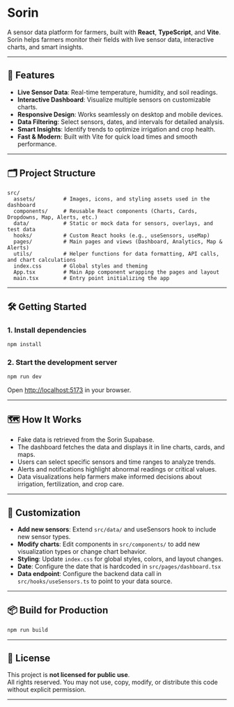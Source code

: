 # Sorin

A sensor data platform for farmers, built with **React**, **TypeScript**, and **Vite**.  
Sorin helps farmers monitor their fields with live sensor data, interactive charts, and smart insights.

---

## 🚀 Features

- **Live Sensor Data**: Real-time temperature, humidity, and soil readings.
- **Interactive Dashboard**: Visualize multiple sensors on customizable charts.
- **Responsive Design**: Works seamlessly on desktop and mobile devices.
- **Data Filtering**: Select sensors, dates, and intervals for detailed analysis.
- **Smart Insights**: Identify trends to optimize irrigation and crop health.
- **Fast & Modern**: Built with Vite for quick load times and smooth performance.

---

## 🗂️ Project Structure

```
src/
  assets/         # Images, icons, and styling assets used in the dashboard
  components/     # Reusable React components (Charts, Cards, Dropdowns, Map, Alerts, etc.)
  data/           # Static or mock data for sensors, overlays, and test data
  hooks/          # Custom React hooks (e.g., useSensors, useMap)
  pages/          # Main pages and views (Dashboard, Analytics, Map & Alerts)
  utils/          # Helper functions for data formatting, API calls, and chart calculations
  index.css       # Global styles and theming
  App.tsx         # Main App component wrapping the pages and layout
  main.tsx        # Entry point initializing the app
```

---

## 🛠️ Getting Started

### 1. Install dependencies

```bash
npm install
```

### 2. Start the development server

```bash
npm run dev
```

Open [http://localhost:5173](http://localhost:5173) in your browser.

---

## 🗺️ How It Works

- Fake data is retrieved from the Sorin Supabase.
- The dashboard fetches the data and displays it in line charts, cards, and maps.
- Users can select specific sensors and time ranges to analyze trends.
- Alerts and notifications highlight abnormal readings or critical values.
- Data visualizations help farmers make informed decisions about irrigation, fertilization, and crop care.

---

## 📁 Customization

- **Add new sensors**: Extend `src/data/` and useSensors hook to include new sensor types.
- **Modify charts**: Edit components in `src/components/` to add new visualization types or change chart behavior.
- **Styling**: Update `index.css` for global styles, colors, and layout changes.
- **Date**: Configure the date that is hardcoded in `src/pages/dashboard.tsx`
- **Data endpoint**: Configure the backend data call in `src/hooks/useSensors.ts` to point to your data source.

---

## 📦 Build for Production

```bash
npm run build
```

---

## 📝 License

This project is **not licensed for public use**.  
All rights reserved. You may not use, copy, modify, or distribute this code without explicit permission.

---